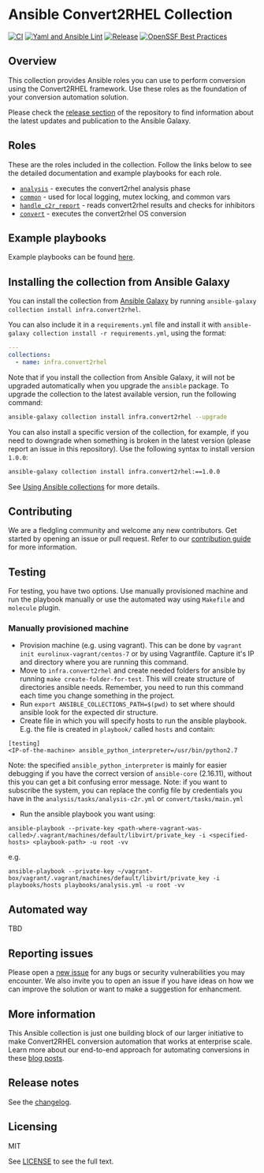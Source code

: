 # Ansible Convert2RHEL Collection

[![CI](https://github.com/redhat-cop/infra.convert2rhel/actions/workflows/ansible-test.yml/badge.svg)](https://github.com/redhat-cop/infra.convert2rhel/actions/workflows/ansible-test.yml)
[![Yaml and Ansible Lint](https://github.com/redhat-cop/infra.convert2rhel/actions/workflows/ansible-lint.yml/badge.svg)](https://github.com/redhat-cop/infra.convert2rhel/actions/workflows/ansible-lint.yml)
[![Release](https://github.com/redhat-cop/infra.convert2rhel/actions/workflows/release.yml/badge.svg?event=release)](https://github.com/redhat-cop/infra.convert2rhel/actions/workflows/release.yml)
[![OpenSSF Best Practices](https://www.bestpractices.dev/projects/8649/badge)](https://www.bestpractices.dev/projects/8649)

<!-- [![Codecov](https://img.shields.io/codecov/c/github/redhat-cop/infra.convert2rhel)](https://codecov.io/gh/redhat-cop/infra.convert2rhel) -->

## Overview

This collection provides Ansible roles you can use to perform conversion using the Convert2RHEL framework. Use these roles as the foundation of your conversion automation solution.

Please check the [release section](https://github.com/oamg/infra.convert2rhel/releases) of the repository to find information about the latest updates and publication to the Ansible Galaxy.

## Roles

These are the roles included in the collection. Follow the links below to see the detailed documentation and example playbooks for each role.

- [`analysis`](./roles/analysis/) - executes the convert2rhel analysis phase
- [`common`](./roles/common/) - used for local logging, mutex locking, and common vars
- [`handle_c2r_report`](./roles/handle_c2r_report/) - reads convert2rhel results and checks for inhibitors
- [`convert`](./roles/convert/) - executes the convert2rhel OS conversion

## Example playbooks

Example playbooks can be found [here](./playbooks/).

## Installing the collection from Ansible Galaxy

You can install the collection from [Ansible Galaxy](https://galaxy.ansible.com/ui/repo/published/infra/convert2rhel/) by running `ansible-galaxy collection install infra.convert2rhel`.

You can also include it in a `requirements.yml` file and install it with `ansible-galaxy collection install -r requirements.yml`, using the format:

```yaml
---
collections:
  - name: infra.convert2rhel
```

Note that if you install the collection from Ansible Galaxy, it will not be upgraded automatically when you upgrade the `ansible` package. To upgrade the collection to the latest available version, run the following command:

```bash
ansible-galaxy collection install infra.convert2rhel --upgrade
```

You can also install a specific version of the collection, for example, if you need to downgrade when something is broken in the latest version (please report an issue in this repository). Use the following syntax to install version `1.0.0`:

```bash
ansible-galaxy collection install infra.convert2rhel:==1.0.0
```

See [Using Ansible collections](https://docs.ansible.com/ansible/devel/user_guide/collections_using.html) for more details.

## Contributing

We are a fledgling community and welcome any new contributors. Get started by opening an issue or pull request. Refer to our [contribution guide](CONTRIBUTING.md) for more information.

## Testing
For testing, you have two options. Use manually provisioned machine and run the playbook manually or use the automated
way using `Makefile` and `molecule` plugin.

### Manually provisioned machine
- Provision machine (e.g. using vagrant). This can be done by `vagrant init eurolinux-vagrant/centos-7` or by using
Vagrantfile. Capture it's IP and directory where you are running this command.
- Move to `infra.convert2rhel` and create needed folders for ansible by running `make create-folder-for-test`. This
will create structure of directories ansible needs. Remember, you need to run this command each time you change
something in the project.
- Run `export ANSIBLE_COLLECTIONS_PATH=$(pwd)` to set where should ansible look for the expected dir structure.
- Create file in which you will specify hosts to run the ansible playbook.
E.g. the file is created in `playbook/` called `hosts` and contain:
```
[testing]
<IP-of-the-machine> ansible_python_interpreter=/usr/bin/python2.7
```
Note: the specified `ansible_python_interpreter` is mainly for easier debugging if you have the correct version of
`ansible-core` (2.16.11), without this you can get a bit confusing error message.
Note: if you want to subscribe the system, you can replace the config file by credentials you have
in the `analysis/tasks/analysis-c2r.yml` or `convert/tasks/main.yml`
- Run the ansible playbook you want using:
```
ansible-playbook --private-key <path-where-vagrant-was-called>/.vagrant/machines/default/libvirt/private_key -i <specified-hosts> <playbook-path> -u root -vv
```
e.g.
```
ansible-playbook --private-key ~/vagrant-box/vagrant/.vagrant/machines/default/libvirt/private_key -i playbooks/hosts playbooks/analysis.yml -u root -vv
```

## Automated way
TBD

## Reporting issues

Please open a [new issue](https://github.com/redhat-cop/infra.convert2rhel/issues/new/choose) for any bugs or security vulnerabilities you may encounter. We also invite you to open an issue if you have ideas on how we can improve the solution or want to make a suggestion for enhancment.

## More information

This Ansible collection is just one building block of our larger initiative to make Convert2RHEL conversion automation that works at enterprise scale. Learn more about our end-to-end approach for automating conversions in these [blog posts](https://www.redhat.com/en/blog?search=convert2rhel).

## Release notes

See the [changelog](https://github.com/redhat-cop/infra.convert2rhel/tree/main/CHANGELOG.rst).

## Licensing

MIT

See [LICENSE](LICENSE) to see the full text.
